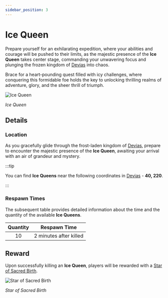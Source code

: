 ```yaml
---
sidebar_position: 3
---
```


# Ice Queen

Prepare yourself for an exhilarating expedition, where your abilities and courage will be pushed to their limits, as the majestic presence of the **Ice Queen** takes center stage, commanding your unwavering focus and plunging the frozen kingdom of [Devias](/maps/devias) into chaos.

Brace for a heart-pounding quest filled with icy challenges, where conquering this formidable foe holds the key to unlocking thrilling realms of adventure, glory, and the sheer thrill of triumph.

![Ice Queen](/img/monsters/devias/ice-queen.jpg)

_Ice Queen_

## Details

### Location

As you gracefully glide through the frost-laden kingdom of [Devias](/maps/devias), prepare to encounter the majestic presence of the **Ice Queen**, awaiting your arrival with an air of grandeur and mystery.

:::tip

You can find **Ice Queens** near the following coordinates in [Devias](/maps/devias) - **40, 220**.

:::

### Respawn Times

The subsequent table provides detailed information about the time and the quantity of the available **Ice Queens**.

| Quantity |      Respawn Time      |
| :------: | :--------------------: |
|    10    | 2 minutes after killed |

## Reward

Upon successfully killing an **Ice Queen**, players will be rewarded with a [Star of Sacred Birth](/items/item-bags/non-exc/star).

![Star of Sacred Birth](/img/items/item-bags/star.png)

_Star of Sacred Birth_
